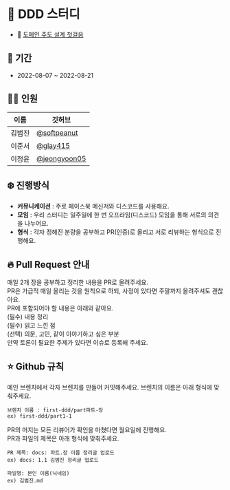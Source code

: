 # 🙊 DDD 스터디
- 📖 [도메인 주도 설계 첫걸음](http://www.yes24.com/Product/Goods/109708596)

## 📆 기간
- 2022-08-07 ~ 2022-08-21

## 🙋‍♂️ 인원
|이름|깃허브|
|--|--|
| 김범진 | [@softpeanut](https://github.com/softpeanut)|
| 이준서 | [@glay415](https://github.com/glay415)|
| 이정윤 | [@jeongyoon05](https://github.com/jeongyoon05)|

## ❄️ 진행방식
- **커뮤니케이션** : 주로 페이스북 메신저와 디스코드를 사용해요.  
- **모임** : 우리 스터디는 일주일에 한 번 오프라임(디스코드) 모임을 통해 서로의 의견을 나누어요.  
- **형식** : 각자 정해진 분량을 공부하고 PR(인증)로 올리고 서로 리뷰하는 형식으로 진행해요.  

## 🔥 Pull Request 안내
매일 2개 장을 공부하고 정리한 내용을 PR로 올려주세요.  
PR은 가급적 매일 올리는 것을 원칙으로 하되, 사정이 있다면 주말까지 올려주셔도 괜찮아요.  
PR에 포함되어야 할 내용은 아래와 같아요.  
(필수) 내용 정리  
(필수) 읽고 느낀 점  
(선택) 의문, 고민, 같이 이야기하고 싶은 부분  
만약 토론이 필요한 주제가 있다면 이슈로 등록해 주세요.  

## ⭐️ Github 규칙
메인 브렌치에서 각자 브렌치를 만들어 커밋해주세요.
브렌치의 이름은 아래 형식에 맞춰주세요.
```
브렌치 이름 : first-ddd/part파트-장
ex) first-ddd/part1-1
```
PR의 머지는 모든 리뷰어가 확인을 마쳤다면 월요일에 진행해요.  
PR과 파일의 제목은 아래 형식에 맞춰주세요.  
```
PR 제목: docs: 파트.장 이름 정리글 업로드
ex) docs: 1.1 김범진 정리글 업로드

파일명: 본인 이름(닉네임)
ex) 김범진.md
```
